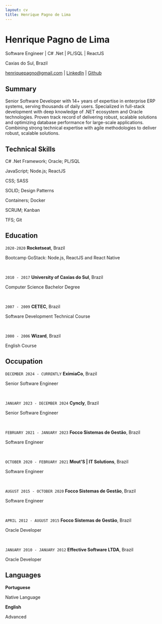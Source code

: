 ```yaml
---
layout: cv
title: Henrique Pagno de Lima
---
```

# Henrique Pagno de Lima
Software Engineer | C# .Net | PL/SQL | ReactJS

Caxias do Sul, Brazil

<div id="webaddress">
<a href="mailto:henriquepagno@gmail.com">henriquepagno@gmail.com</a>
| <a href="https://linkedin.com/in/henrique-pagno-de-lima/?locale=en_US">LinkedIn</a>
| <a href="https://github.com/henriquepagno/">Github</a>
</div>

## Summary

Senior Software Developer with 14+ years of expertise in enterprise ERP systems, serving thousands of daily users. Specialized in full-stack development with deep knowledge of .NET ecosystem and Oracle technologies. Proven track record of delivering robust, scalable solutions and optimizing database performance for large-scale applications. Combining strong technical expertise with agile methodologies to deliver robust, scalable solutions.


## Technical Skills

C# .Net Framework; Oracle; PL/SQL

JavaScript; Node.js; ReactJS

CSS; SASS

SOLID; Design Patterns

Containers; Docker

SCRUM; Kanban

TFS; Git


## Education

`2020-2020`
__Rocketseat__, Brazil

Bootcamp GoStack: Node.js, ReactJS and React Native

<br/>

`2010 - 2017`
__University of Caxias do Sul__, Brazil

Computer Science Bachelor Degree

<br/>

`2007 - 2009`
__CETEC__, Brazil

Software Development Technical Course

<br/>

`2000 - 2006`
__Wizard__, Brazil

English Course


## Occupation

`DECEMBER 2024 - CURRENTLY`
__EximiaCo__, Brazil

Senior Software Engineer

<br/>

`JANUARY 2023 - DECEMBER 2024`
__Cyncly__, Brazil

Senior Software Engineer

<br/>

`FEBRUARY 2021 - JANUARY 2023`
__Focco Sistemas de Gestão__, Brazil

Software Engineer

<br/>

`OCTOBER 2020 - FEBRUARY 2021`
__Mout'S | IT Solutions__, Brazil

Software Engineer

<br/>

`AUGUST 2015 - OCTOBER 2020`
__Focco Sistemas de Gestão__, Brazil

Software Engineer

<br/>

`APRIL 2012 - AUGUST 2015`
__Focco Sistemas de Gestão__, Brazil

Oracle Developer

<br/>

`JANUARY 2010 - JANUARY 2012`
__Effective Software LTDA__, Brazil

Oracle Developer


## Languages

__Portuguese__

Native Language

__English__

Advanced


<!-- ### Footer

Last updated: Jan 2025 -->


